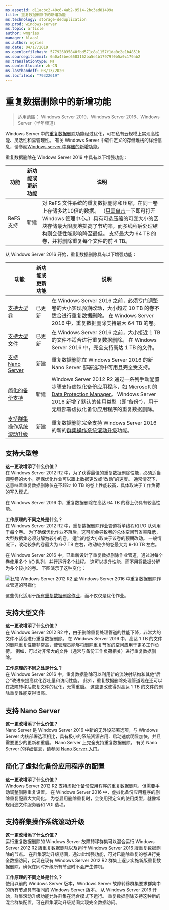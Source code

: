 ```yaml
---
ms.assetid: d11acbc2-40c6-4ab2-9514-2bc3ad81499a
title: 重复数据删除中的新增功能
ms.technology: storage-deduplication
ms.prod: windows-server
ms.topic: article
author: wmgries
manager: klaasl
ms.author: wgries
ms.date: 04/17/2019
ms.openlocfilehash: 577926035840fbd571c8a1157f1da0c2e1b4851b
ms.sourcegitcommit: 0a0a45bec6583162ba5e4b17979f0b5a0c179ab2
ms.translationtype: MT
ms.contentlocale: zh-CN
ms.lasthandoff: 03/13/2020
ms.locfileid: "79322619"
---
```

# <a name="whats-new-in-data-deduplication"></a>重复数据删除中的新增功能

> 适用范围： Windows Server 2019、Windows Server 2016、Windows Server（半年频道）

Windows Server 中的[重复数据删除](overview.md)功能经过优化，可在私有云规模上实现高性能、灵活性和易管理性。 有关 Windows Server 中软件定义的存储堆栈的详细信息，请参阅[Windows server 中存储的新增功能](../whats-new-in-storage.md)。

重复数据删除在 Windows Server 2019 中具有以下增强功能：

| 功能 | 新功能或更新功能 | 说明 |
|---------------|----------------|-------------|
| ReFS 支持  | 新建            | 对 ReFS 文件系统的重复数据删除和压缩，在同一卷上存储多达10倍的数据。 （[只需单击](https://www.youtube.com/watch?v=PRibTacyKko&feature=youtu.be)一下即可打开 Windows 管理中心。）具有可选压缩的可变大小的区块存储最大限度地提高了节约率，而多线程后处理结构则会使性能影响降至最低。 支持最大为 64 TB 的卷，并将删除重复每个文件的前 4 TB。|

从 Windows Server 2016 开始，重复数据删除具有以下增强功能：

| 功能 | 新功能或更新功能 | 说明 |
|---------------|----------------|-------------|
| [支持大型卷](whats-new.md#large-volume-support) | 已更新 | 在 Windows Server 2016 之前，必须专门调整卷的大小实现预期改动，大小超过 10 TB 的卷不适合进行重复数据删除。 在 Windows Server 2016 中，重复数据删除支持最大 64 TB 的卷。 |
| [支持大型文件](whats-new.md#large-file-support) | 已更新 | 在 Windows Server 2016 之前，大小接近 1 TB 的文件不适合进行重复数据删除。 在 Windows Server 2016 中，完全支持高达 1 TB 的文件。 |
| [支持 Nano Server](whats-new.md#nano-server-support) | 新建 | 重复数据删除在 Windows Server 2016 的新 Nano Server 部署选项中可用且完全受支持。 |
| [简化的备份支持](whats-new.md#simple-backup-support) | 新建 | Windows Server 2012 R2 通过一系列手动配置步骤支持虚拟化备份应用程序，如 Microsoft 的 [Data Protection Manager](https://technet.microsoft.com/library/hh758173.aspx)。 Windows Server 2016 新增了默认的使用类型（即“备份”），用于无缝部署虚拟化备份应用程序的重复数据删除。|
| [支持群集操作系统滚动升级](whats-new.md#cluster-upgrade-support) | 新建 | 重复数据删除完全支持 Windows Server 2016 的新的[群集操作系统滚动升级](../..//failover-clustering/cluster-operating-system-rolling-upgrade.md)功能。 |

## <a name="large-volume-support"></a>支持大型卷

**这一更改增添了什么价值？**  
在 Windows Server 2012 R2 中，为了获得最佳的重复数据删除性能，必须适当调整卷的大小，确保优化作业可以跟上数据更改或“改动”的速度。 通常情况下，这意味着重复数据删除仅在不超过 10 TB 的卷上性能较高，具体取决于工作负荷的写入模式。

在 Windows Server 2016 中，重复数据删除在高达 64 TB 的卷上仍具有较高性能。

**工作原理的不同之处是什么？**  
在 Windows Server 2012 R2 中，重复数据删除作业管道将单线程和 I/O 队列用于每个卷。 为了确保优化作业不落后，这可能会导致卷的总体空间节省率降低，大型数据集必须分解为较小的卷。 适当的卷大小取决于该卷的预期改动。 一般情况下，改动较多的卷最大为 6-7 TB 左右，改动较少的卷最大为 9-10 TB 左右。

在 Windows Server 2016 中，已重新设计了重复数据删除作业管道，通过对每个卷使用多个 I/O 队列，并行运行多个线程。 这可以提升性能，而不用将数据分解为多个较小的卷。 下图演示了这种变化：

![比较 Windows Server 2012 R2 至 Windows Server 2016 中重复数据删除作业管道的可视化](media/server-2016-dedup-job-pipeline.png)

这些优化适用于[所有重复数据删除作业](understand.md#job-info)，而不仅仅是优化作业。

## <a name="large-file-support"></a>支持大型文件
**这一更改增添了什么价值？**  
在 Windows Server 2012 R2 中，由于删除重复处理管道的性能下降，非常大的文件不适合进行重复数据删除。 在 Windows Server 2016 中，高达 1 TB 的文件的删除重复性能非常高，使管理员能够将删除重复节省的空间应用于更多工作负荷。 例如，可以对非常大的文件（通常与备份工作负荷相关）进行重复数据删除。

**工作原理的不同之处是什么？**  
在 Windows Server 2016 中，重复数据删除可以利用新的流映射结构和其他“后台”改进来提高优化吞吐量和访问性能。 此外，重复数据删除处理管道现在还可以在故障转移后恢复文件的优化，无需重启。 这些更改使得对高达 1 TB 的文件的删除重复性能变得很高。

## <a name="nano-server-support"></a>支持 Nano Server
**这一更改增添了什么价值？**  
Nano Server 是 Windows Server 2016 中新的无外设部署选项，与 Windows Server 内核部署选项相比，具有极小的系统资源占用、启动速度明显加快，并且需要更少的更新和重启。 Nano Server 上完全支持重复数据删除。 有关 Nano Server 的详细信息，请参阅 [Nano Server 入门](../../get-started/getting-started-with-nano-server.md)。

## <a name="simple-backup-support">简化了虚拟化备份应用程序的配置</a>
**这一更改增添了什么价值？**  
Windows Server 2012 R2 支持虚拟化备份应用程序的重复数据删除，但需要手动调整删除重复设置。 在 Windows Server 2016 中，虚拟化备份应用程序的删除重复配置大大简化。 为卷启用删除重复时，会使用预定义的使用类型，就像常规用途文件服务器和 VDI 选项。

## <a name="cluster-upgrade-support">支持群集操作系统滚动升级</a>
**这一更改增添了什么价值？**  
运行重复数据删除的 Windows Server 故障转移群集可以混合运行 Windows Server 2012 R2 版重复数据删除以及运行 Windows Server 2016 版重复数据删除的节点。 在群集滚动升级期间，通过此增强功能，可对已删除重复的卷进行完全数据访问，实现在现有 Windows Server 2012 R2 群集上逐步实施新版重复数据删除，确保在同时升级所有节点时不会产生停机。

**工作原理的不同之处是什么？**<br />
使用以前的 Windows Server 版本，Windows Server 故障转移群集要求群集中的所有节点具有相同的 Windows Server 版本。 从 Windows Server 2016 开始，群集滚动升级功能允许群集在混合模式下运行。 重复数据删除支持这种新的混合群集配置，可在群集滚动升级期间实现完全数据访问。
